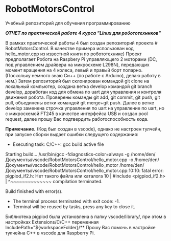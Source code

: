 # RobotMotorsControl
Учебный репозиторий для обучения программированию

***************ОТЧЕТ по практической работе 4 курса "Linux для робототехников"***************

В рамках практической работы 4 был создан репозиторий проекта # RobotMotorsControl. В качестве примера 
использован код hello_motor.cpp из известной книги по робототехнике) Проект предполагает Робота на Raspbery Pi 
управляющего 2 моторами (DC, под управлением драйвера на микросхеме L298N),
передающих момент вращения на 4 колеса, левый и правый борт попарно.
(Поскольку немного знаю Си++ (по работе с Arduino), делаю работу в нем.)
Затем репозиторий был склонирован командой git clone на локальный компьютер,
создана ветка develop командой git branch develop, доработан код для обмена по uart для управления и контроля движения робота. Проверены команды git add, git commit, git push, git pull, объединены ветки командой
git merge+git push.
Далее в ветке develop заменена строчка управления по uart на управление по uart, но с микросхемой FT245 в качестве интерфейса USB и создан pool request, далее прошу Вас подтвердить работоспособность кода.

********Примечание.********
(Код был создан в vscode), однако не настроен тулчейн, при запуске сборки выдает ошибки следущего содержания:

 
 *  Executing task: C/C++: gcc build active file 

Starting build...
/usr/bin/gcc -fdiagnostics-color=always -g /home/den/Документы/vscode/RobotMotorsControl/hello_motor.cpp -o /home/den/Документы/vscode/RobotMotorsControl/hello_motor
/home/den/Документы/vscode/RobotMotorsControl/hello_motor.cpp:10:10: fatal error: pigpiod_if2.h: Нет такого файла или каталога
   10 | #include <pigpiod_if2.h>
      |          ^~~~~~~~~~~~~~~
compilation terminated.

Build finished with error(s).

 *  The terminal process terminated with exit code: -1. 
 *  Terminal will be reused by tasks, press any key to close it.

Библиотека pigpiod была установлена в папку vscode/library/, при этом в настройках Extensions/C/C++ переменная IncludePath="${workspaceFolder}/**
Прошу Вас помочь в настройке тулчейна C++ в vscode для Raspberry Pi.
